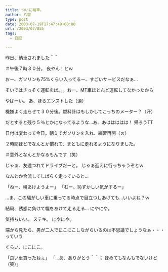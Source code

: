 ```yaml
---
title: ついに納車。
author: 八雲
type: post
date: 2003-07-19T17:47:49+00:00
url: /2003/07/855
tags:
  - 日記

---
```

昨日、納車されました＾＾
  
＃午後７時３０分。 夜やん！とｗ
  
おー、ガソリンも75%くらい入ってるー、すごいサービスだなぁ…
  
そいではさっそく運転をば。。。おー、MT車ほとんど運転してなかったから
  
やばーい。 あ、ほらエンストした（涙）
  
機嫌よく走らせて３０分後。燃料計はもしかしてこっちのメーター？（汗）
  
だとすると残り５％とかになってるような…あ、あははははは！ 帰ろうTT

日付は変わって今日。朝１でガソリンを入れ、練習再開（ぉ）
  
２時間ほどでなんとか慣れて、まともに走れるようになりました。
  
＃意外となんとかなるもんです（笑）
  
じゃぁ、友達つれてドライブだーと。 じゃぁ迎えに行っちゃうぞとｗ
  
なんとか合流してしばらく走っていると…
  
「ねー、幌あけようよー」 「むー、恥ずかしい気がするー」

…ま、この騒がしい車に乗ってる時点で目立つしあけても…いいよね？ｗ
  
結局、誘惑に負けて幌をあけて走る走る… にやにや。
  
気持ちいい。 ステキ。 にやにや。
  
端から見たら、男が二人でにこにこしながらいるのは不思議でしょうなぁ・・・っていう
  
くらい、にこにこ。
  
「良い車買ったねぇ」 「…あ、ありがとう＾＾； ほめてもなんもでないけど（笑）」
